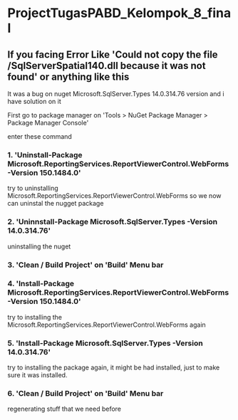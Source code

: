 # ProjectTugasPABD_Kelompok_8_final

## If you facing Error Like	'Could not copy the file <your directory>/SqlServerSpatial140.dll because it was not found' or anything like this

It was a bug on nuget Microsoft.SqlServer.Types 14.0.314.76 version and i have solution on it

First go to package manager on 'Tools > NuGet Package Manager > Package Manager Console'

enter these command

### 1. 'Uninstall-Package Microsoft.ReportingServices.ReportViewerControl.WebForms -Version 150.1484.0'

try to uninstalling Microsoft.ReportingServices.ReportViewerControl.WebForms so we now can uninstal the nugget package

### 2. 'Uninnstall-Package Microsoft.SqlServer.Types -Version 14.0.314.76'

uninstalling the nuget

### 3. 'Clean / Build Project' on 'Build' Menu bar

### 4. 'Install-Package Microsoft.ReportingServices.ReportViewerControl.WebForms -Version 150.1484.0'

try to installing the Microsoft.ReportingServices.ReportViewerControl.WebForms again

### 5. 'Install-Package Microsoft.SqlServer.Types -Version 14.0.314.76'

try to installing the package again, it might be had installed, just to make sure it was installed.

### 6. 'Clean / Build Project' on 'Build' Menu bar

regenerating stuff that we need before
